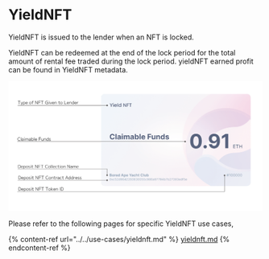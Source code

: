 # YieldNFT

YieldNFT is issued to the lender when an NFT is locked.

YieldNFT can be redeemed at the end of the lock period for the total amount of rental fee traded during the lock period. yieldNFT earned profit can be found in YieldNFT metadata.

![About YieldNFT](../../.gitbook/assets/NFTの説明図-02.png)

Please refer to the following pages for specific YieldNFT use cases,

{% content-ref url="../../use-cases/yieldnft.md" %}
[yieldnft.md](../../use-cases/yieldnft.md)
{% endcontent-ref %}

